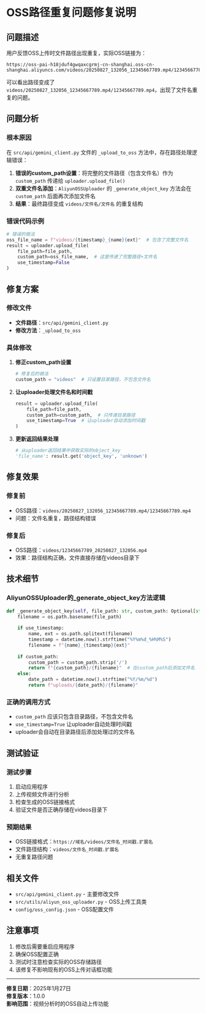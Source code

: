 # OSS路径重复问题修复说明

## 问题描述
用户反馈OSS上传时文件路径出现重复，实际OSS链接为：
```
https://oss-pai-h18jduf4gwqaxcgrmj-cn-shanghai.oss-cn-shanghai.aliyuncs.com/videos/20250827_132056_12345667789.mp4/12345667789.mp4
```

可以看出路径变成了 `videos/20250827_132056_12345667789.mp4/12345667789.mp4`，出现了文件名重复的问题。

## 问题分析

### 根本原因
在 `src/api/gemini_client.py` 文件的 `_upload_to_oss` 方法中，存在路径处理逻辑错误：

1. **错误的custom_path设置**：将完整的文件路径（包含文件名）作为 `custom_path` 传递给 `uploader.upload_file()`
2. **双重文件名添加**：`AliyunOSSUploader` 的 `_generate_object_key` 方法会在 `custom_path` 后面再次添加文件名
3. **结果**：最终路径变成 `videos/文件名/文件名` 的重复结构

### 错误代码示例
```python
# 错误的做法
oss_file_name = f"videos/{timestamp}_{name}{ext}"  # 包含了完整文件名
result = uploader.upload_file(
    file_path=file_path,
    custom_path=oss_file_name,  # 这里传递了完整路径+文件名
    use_timestamp=False
)
```

## 修复方案

### 修改文件
- **文件路径**：`src/api/gemini_client.py`
- **修改方法**：`_upload_to_oss`

### 具体修改

1. **修正custom_path设置**
   ```python
   # 修复后的做法
   custom_path = "videos"  # 只设置目录路径，不包含文件名
   ```

2. **让uploader处理文件名和时间戳**
   ```python
   result = uploader.upload_file(
       file_path=file_path,
       custom_path=custom_path,  # 只传递目录路径
       use_timestamp=True  # 让uploader自动添加时间戳
   )
   ```

3. **更新返回结果处理**
   ```python
   # 从uploader返回结果中获取实际的object_key
   'file_name': result.get('object_key', 'unknown')
   ```

## 修复效果

### 修复前
- OSS路径：`videos/20250827_132056_12345667789.mp4/12345667789.mp4`
- 问题：文件名重复，路径结构错误

### 修复后
- OSS路径：`videos/12345667789_20250827_132056.mp4`
- 效果：路径结构正确，文件直接存储在videos目录下

## 技术细节

### AliyunOSSUploader的_generate_object_key方法逻辑
```python
def _generate_object_key(self, file_path: str, custom_path: Optional[str] = None, use_timestamp: bool = True) -> str:
    filename = os.path.basename(file_path)
    
    if use_timestamp:
        name, ext = os.path.splitext(filename)
        timestamp = datetime.now().strftime("%Y%m%d_%H%M%S")
        filename = f"{name}_{timestamp}{ext}"
    
    if custom_path:
        custom_path = custom_path.strip('/')
        return f"{custom_path}/{filename}"  # 在custom_path后添加文件名
    else:
        date_path = datetime.now().strftime("%Y/%m/%d")
        return f"uploads/{date_path}/{filename}"
```

### 正确的调用方式
- `custom_path` 应该只包含目录路径，不包含文件名
- `use_timestamp=True` 让uploader自动处理时间戳
- uploader会自动在目录路径后添加处理过的文件名

## 测试验证

### 测试步骤
1. 启动应用程序
2. 上传视频文件进行分析
3. 检查生成的OSS链接格式
4. 验证文件是否正确存储在videos目录下

### 预期结果
- OSS链接格式：`https://域名/videos/文件名_时间戳.扩展名`
- 文件路径结构：`videos/文件名_时间戳.扩展名`
- 无重复路径问题

## 相关文件
- `src/api/gemini_client.py` - 主要修改文件
- `src/utils/aliyun_oss_uploader.py` - OSS上传工具类
- `config/oss_config.json` - OSS配置文件

## 注意事项
1. 修改后需要重启应用程序
2. 确保OSS配置正确
3. 测试时注意检查实际的OSS存储路径
4. 该修复不影响现有的OSS上传对话框功能

---

**修复日期**：2025年1月27日  
**修复版本**：1.0.0  
**影响范围**：视频分析时的OSS自动上传功能